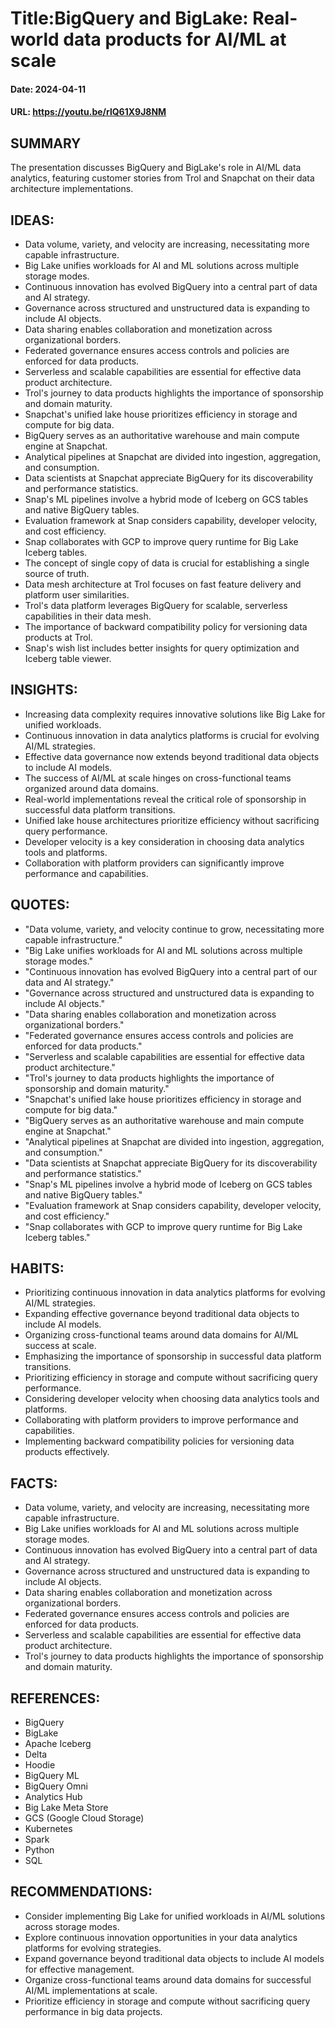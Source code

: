 # Title:BigQuery and BigLake: Real-world data products for AI/ML at scale
#### Date: 2024-04-11
#### URL: https://youtu.be/rlQ61X9J8NM



## SUMMARY

The presentation discusses BigQuery and BigLake's role in AI/ML data analytics, featuring customer stories from Trol and Snapchat on their data architecture implementations.

## IDEAS:

- Data volume, variety, and velocity are increasing, necessitating more capable infrastructure.
- Big Lake unifies workloads for AI and ML solutions across multiple storage modes.
- Continuous innovation has evolved BigQuery into a central part of data and AI strategy.
- Governance across structured and unstructured data is expanding to include AI objects.
- Data sharing enables collaboration and monetization across organizational borders.
- Federated governance ensures access controls and policies are enforced for data products.
- Serverless and scalable capabilities are essential for effective data product architecture.
- Trol's journey to data products highlights the importance of sponsorship and domain maturity.
- Snapchat's unified lake house prioritizes efficiency in storage and compute for big data.
- BigQuery serves as an authoritative warehouse and main compute engine at Snapchat.
- Analytical pipelines at Snapchat are divided into ingestion, aggregation, and consumption.
- Data scientists at Snapchat appreciate BigQuery for its discoverability and performance statistics.
- Snap's ML pipelines involve a hybrid mode of Iceberg on GCS tables and native BigQuery tables.
- Evaluation framework at Snap considers capability, developer velocity, and cost efficiency.
- Snap collaborates with GCP to improve query runtime for Big Lake Iceberg tables.
- The concept of single copy of data is crucial for establishing a single source of truth.
- Data mesh architecture at Trol focuses on fast feature delivery and platform user similarities.
- Trol's data platform leverages BigQuery for scalable, serverless capabilities in their data mesh.
- The importance of backward compatibility policy for versioning data products at Trol.
- Snap's wish list includes better insights for query optimization and Iceberg table viewer.

## INSIGHTS:

- Increasing data complexity requires innovative solutions like Big Lake for unified workloads.
- Continuous innovation in data analytics platforms is crucial for evolving AI/ML strategies.
- Effective data governance now extends beyond traditional data objects to include AI models.
- The success of AI/ML at scale hinges on cross-functional teams organized around data domains.
- Real-world implementations reveal the critical role of sponsorship in successful data platform transitions.
- Unified lake house architectures prioritize efficiency without sacrificing query performance.
- Developer velocity is a key consideration in choosing data analytics tools and platforms.
- Collaboration with platform providers can significantly improve performance and capabilities.

## QUOTES:

- "Data volume, variety, and velocity continue to grow, necessitating more capable infrastructure."
- "Big Lake unifies workloads for AI and ML solutions across multiple storage modes."
- "Continuous innovation has evolved BigQuery into a central part of our data and AI strategy."
- "Governance across structured and unstructured data is expanding to include AI objects."
- "Data sharing enables collaboration and monetization across organizational borders."
- "Federated governance ensures access controls and policies are enforced for data products."
- "Serverless and scalable capabilities are essential for effective data product architecture."
- "Trol's journey to data products highlights the importance of sponsorship and domain maturity."
- "Snapchat's unified lake house prioritizes efficiency in storage and compute for big data."
- "BigQuery serves as an authoritative warehouse and main compute engine at Snapchat."
- "Analytical pipelines at Snapchat are divided into ingestion, aggregation, and consumption."
- "Data scientists at Snapchat appreciate BigQuery for its discoverability and performance statistics."
- "Snap's ML pipelines involve a hybrid mode of Iceberg on GCS tables and native BigQuery tables."
- "Evaluation framework at Snap considers capability, developer velocity, and cost efficiency."
- "Snap collaborates with GCP to improve query runtime for Big Lake Iceberg tables."

## HABITS:

- Prioritizing continuous innovation in data analytics platforms for evolving AI/ML strategies.
- Expanding effective governance beyond traditional data objects to include AI models.
- Organizing cross-functional teams around data domains for AI/ML success at scale.
- Emphasizing the importance of sponsorship in successful data platform transitions.
- Prioritizing efficiency in storage and compute without sacrificing query performance.
- Considering developer velocity when choosing data analytics tools and platforms.
- Collaborating with platform providers to improve performance and capabilities.
- Implementing backward compatibility policies for versioning data products effectively.

## FACTS:

- Data volume, variety, and velocity are increasing, necessitating more capable infrastructure.
- Big Lake unifies workloads for AI and ML solutions across multiple storage modes.
- Continuous innovation has evolved BigQuery into a central part of data and AI strategy.
- Governance across structured and unstructured data is expanding to include AI objects.
- Data sharing enables collaboration and monetization across organizational borders.
- Federated governance ensures access controls and policies are enforced for data products.
- Serverless and scalable capabilities are essential for effective data product architecture.
- Trol's journey to data products highlights the importance of sponsorship and domain maturity.

## REFERENCES:

- BigQuery
- BigLake
- Apache Iceberg
- Delta
- Hoodie
- BigQuery ML
- BigQuery Omni
- Analytics Hub
- Big Lake Meta Store
- GCS (Google Cloud Storage)
- Kubernetes
- Spark
- Python
- SQL

## RECOMMENDATIONS:

- Consider implementing Big Lake for unified workloads in AI/ML solutions across storage modes.
- Explore continuous innovation opportunities in your data analytics platforms for evolving strategies.
- Expand governance beyond traditional data objects to include AI models for effective management.
- Organize cross-functional teams around data domains for successful AI/ML implementations at scale.
- Prioritize efficiency in storage and compute without sacrificing query performance in big data projects.

